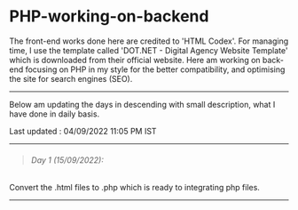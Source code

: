 # PHP-working-on-backend
The front-end works done here are credited to 'HTML Codex'. For managing time, I use the template called 'DOT.NET - Digital Agency Website Template' which is downloaded from their official website.
Here am working on back-end focusing on PHP in my style for the better compatibility, and optimising the site for search engines (SEO).

----------

Below am updating the days in descending with small description, what I have done in daily basis.

Last updated : 04/09/2022 11:05 PM IST

----------

> ###### Day 1 (15/09/2022):

Convert the .html files to .php which is ready to integrating php files.

----------
